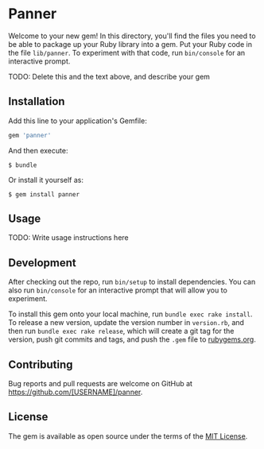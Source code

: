 # Panner

Welcome to your new gem! In this directory, you'll find the files you need to be able to package up your Ruby library into a gem. Put your Ruby code in the file `lib/panner`. To experiment with that code, run `bin/console` for an interactive prompt.

TODO: Delete this and the text above, and describe your gem

## Installation

Add this line to your application's Gemfile:

```ruby
gem 'panner'
```

And then execute:

    $ bundle

Or install it yourself as:

    $ gem install panner

## Usage

TODO: Write usage instructions here

## Development

After checking out the repo, run `bin/setup` to install dependencies. You can also run `bin/console` for an interactive prompt that will allow you to experiment.

To install this gem onto your local machine, run `bundle exec rake install`. To release a new version, update the version number in `version.rb`, and then run `bundle exec rake release`, which will create a git tag for the version, push git commits and tags, and push the `.gem` file to [rubygems.org](https://rubygems.org).

## Contributing

Bug reports and pull requests are welcome on GitHub at https://github.com/[USERNAME]/panner.


## License

The gem is available as open source under the terms of the [MIT License](http://opensource.org/licenses/MIT).

